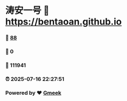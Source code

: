 # 涛安一号 :link: https://bentaoan.github.io 
### :page_facing_up: [88](https://bentaoan.github.io/tag.html) 
### :speech_balloon: 0 
### :hibiscus: 111941 
### :alarm_clock: 2025-07-16 22:27:51 
### Powered by :heart: [Gmeek](https://github.com/Meekdai/Gmeek)
